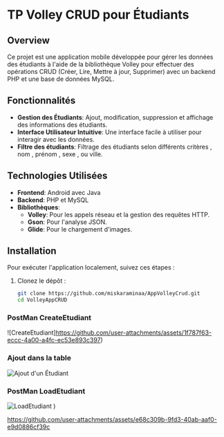 # TP Volley CRUD pour Étudiants

## Overview
Ce projet est une application mobile développée pour gérer les données des étudiants à l'aide de la bibliothèque Volley pour effectuer des opérations CRUD (Créer, Lire, Mettre à jour, Supprimer) avec un backend PHP et une base de données MySQL.

## Fonctionnalités
- **Gestion des Étudiants**: Ajout, modification, suppression et affichage des informations des étudiants.
- **Interface Utilisateur Intuitive**: Une interface facile à utiliser pour interagir avec les données.
- **Filtre des étudiants**: Filtrage des étudiants selon différents critères , nom , prénom , sexe , ou ville.

## Technologies Utilisées
- **Frontend**: Android avec Java
- **Backend**: PHP et MySQL
- **Bibliothèques**:
  - **Volley**: Pour les appels réseau et la gestion des requêtes HTTP.
  - **Gson**: Pour l'analyse JSON.
  - **Glide**: Pour le chargement d'images.

## Installation
Pour exécuter l'application localement, suivez ces étapes :

1. Clonez le dépôt :
   ```bash
   git clone https://github.com/miskaraminaa/AppVolleyCrud.git
   cd VolleyAppCRUD


### PostMan CreateEtudiant
![CreateEtudiant]https://github.com/user-attachments/assets/1f787f63-eccc-4a00-a4fc-ec53e893c397)

### Ajout dans la table
![Ajout d'un Étudiant](https://github.com/user-attachments/assets/9743b0ee-3305-4f5b-8f83-7a6fb6301904)


### PostMan LoadEtudiant
![LoadEtudiant](https://github.com/user-attachments/assets/08fd8bbf-52b4-48c0-9d71-bf59d85e1e5e)
)




https://github.com/user-attachments/assets/e68c309b-9fd3-40ab-aaf0-e9d0886cf39c






